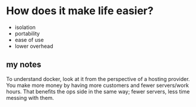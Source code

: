 # How does it make life easier?
 - isolation
 - portability
 - ease of use
 - lower overhead


## my notes
To understand docker, look at it from the perspective of a hosting provider.  You make more money by having more customers and fewer servers/work hours.  That benefits the ops side in the same way; fewer servers, less time messing with them.
